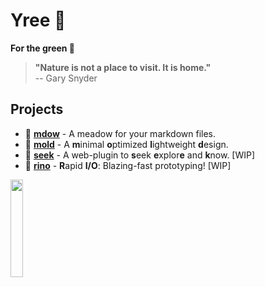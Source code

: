# Yree 🌱

**For the green 🌿**

> **"Nature is not a place to visit. It is home."**  
> -- Gary Snyder

## Projects
- 🌾 **[mdow](mdow)** - A meadow for your markdown files.
- 🍄 **[mold](mold)** - A **m**inimal **o**ptimized **l**ightweight **d**esign.
- 🔭 **[seek](seek)** - A web-plugin to **s**eek **e**xplor**e** and **k**now. [WIP]
- 🦏 **[rino](rino)** - **R**apid **I/O**: Blazing-fast prototyping! [WIP]

[<img src="https://media.githubusercontent.com/media/yree/dump/refs/heads/main/yree/yree-logo.png"  width="20%"/>](https://yree.io)

